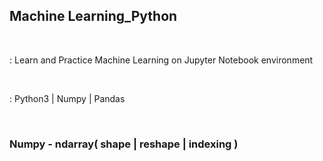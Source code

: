 ## Machine Learning_Python 

<br>

: Learn and Practice Machine Learning on Jupyter Notebook environment

<br>


: Python3 | Numpy | Pandas 

<br>

### Numpy - ndarray( shape | reshape | indexing )
